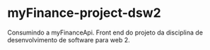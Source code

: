 # myFinance-project-dsw2
Consumindo a myFinanceApi. Front end do projeto da disciplina de desenvolvimento de software para web 2. 

